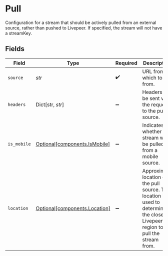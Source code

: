 # Pull

Configuration for a stream that should be actively pulled from an
external source, rather than pushed to Livepeer. If specified, the
stream will not have a streamKey.


## Fields

| Field                                                                                                                           | Type                                                                                                                            | Required                                                                                                                        | Description                                                                                                                     | Example                                                                                                                         |
| ------------------------------------------------------------------------------------------------------------------------------- | ------------------------------------------------------------------------------------------------------------------------------- | ------------------------------------------------------------------------------------------------------------------------------- | ------------------------------------------------------------------------------------------------------------------------------- | ------------------------------------------------------------------------------------------------------------------------------- |
| `source`                                                                                                                        | *str*                                                                                                                           | :heavy_check_mark:                                                                                                              | URL from which to pull from.                                                                                                    | https://myservice.com/live/stream.flv                                                                                           |
| `headers`                                                                                                                       | Dict[str, *str*]                                                                                                                | :heavy_minus_sign:                                                                                                              | Headers to be sent with the request to the pull source.                                                                         | {<br/>"Authorization": "Bearer 123"<br/>}                                                                                       |
| `is_mobile`                                                                                                                     | [Optional[components.IsMobile]](../../models/components/ismobile.md)                                                            | :heavy_minus_sign:                                                                                                              | Indicates whether the stream will be pulled from a mobile source.                                                               |                                                                                                                                 |
| `location`                                                                                                                      | [Optional[components.Location]](../../models/components/location.md)                                                            | :heavy_minus_sign:                                                                                                              | Approximate location of the pull source. The location is used to<br/>determine the closest Livepeer region to pull the stream from. |                                                                                                                                 |
